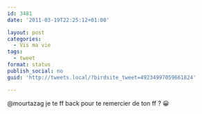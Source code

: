 ```yaml
---
id: 3481
date: '2011-03-19T22:25:12+01:00'

layout: post
categories:
  - Vis ma vie
tags:
  - tweet
format: status
publish_social: no
guid: 'http://tweets.local/?birdsite_tweet=49234997059661824'

---
```


@mourtazag je te ff back pour te remercier de ton ff ? 😀